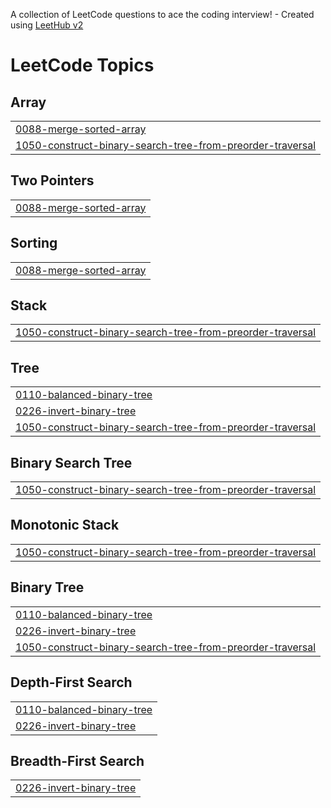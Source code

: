 A collection of LeetCode questions to ace the coding interview! - Created using [LeetHub v2](https://github.com/arunbhardwaj/LeetHub-2.0)
<!---LeetCode Topics Start-->
# LeetCode Topics
## Array
|  |
| ------- |
| [0088-merge-sorted-array](https://github.com/kartkp/Leetcode/tree/master/0088-merge-sorted-array) |
| [1050-construct-binary-search-tree-from-preorder-traversal](https://github.com/kartkp/Leetcode/tree/master/1050-construct-binary-search-tree-from-preorder-traversal) |
## Two Pointers
|  |
| ------- |
| [0088-merge-sorted-array](https://github.com/kartkp/Leetcode/tree/master/0088-merge-sorted-array) |
## Sorting
|  |
| ------- |
| [0088-merge-sorted-array](https://github.com/kartkp/Leetcode/tree/master/0088-merge-sorted-array) |
## Stack
|  |
| ------- |
| [1050-construct-binary-search-tree-from-preorder-traversal](https://github.com/kartkp/Leetcode/tree/master/1050-construct-binary-search-tree-from-preorder-traversal) |
## Tree
|  |
| ------- |
| [0110-balanced-binary-tree](https://github.com/kartkp/Leetcode/tree/master/0110-balanced-binary-tree) |
| [0226-invert-binary-tree](https://github.com/kartkp/Leetcode/tree/master/0226-invert-binary-tree) |
| [1050-construct-binary-search-tree-from-preorder-traversal](https://github.com/kartkp/Leetcode/tree/master/1050-construct-binary-search-tree-from-preorder-traversal) |
## Binary Search Tree
|  |
| ------- |
| [1050-construct-binary-search-tree-from-preorder-traversal](https://github.com/kartkp/Leetcode/tree/master/1050-construct-binary-search-tree-from-preorder-traversal) |
## Monotonic Stack
|  |
| ------- |
| [1050-construct-binary-search-tree-from-preorder-traversal](https://github.com/kartkp/Leetcode/tree/master/1050-construct-binary-search-tree-from-preorder-traversal) |
## Binary Tree
|  |
| ------- |
| [0110-balanced-binary-tree](https://github.com/kartkp/Leetcode/tree/master/0110-balanced-binary-tree) |
| [0226-invert-binary-tree](https://github.com/kartkp/Leetcode/tree/master/0226-invert-binary-tree) |
| [1050-construct-binary-search-tree-from-preorder-traversal](https://github.com/kartkp/Leetcode/tree/master/1050-construct-binary-search-tree-from-preorder-traversal) |
## Depth-First Search
|  |
| ------- |
| [0110-balanced-binary-tree](https://github.com/kartkp/Leetcode/tree/master/0110-balanced-binary-tree) |
| [0226-invert-binary-tree](https://github.com/kartkp/Leetcode/tree/master/0226-invert-binary-tree) |
## Breadth-First Search
|  |
| ------- |
| [0226-invert-binary-tree](https://github.com/kartkp/Leetcode/tree/master/0226-invert-binary-tree) |
<!---LeetCode Topics End-->